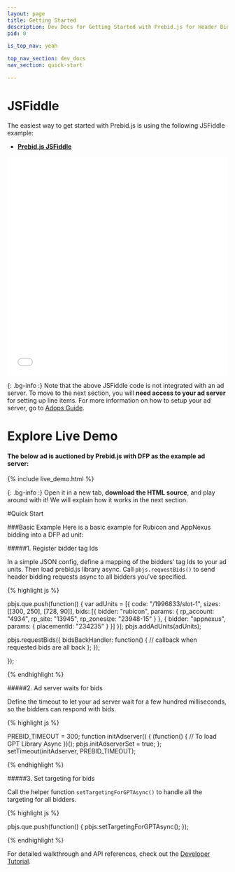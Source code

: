 ```yaml
---
layout: page
title: Getting Started
description: Dev Docs for Getting Started with Prebid.js for Header Bidding
pid: 0

is_top_nav: yeah

top_nav_section: dev_docs
nav_section: quick-start

---
```


<div class="bs-docs-section" markdown="1">

# JSFiddle

The easiest way to get started with Prebid.js is using the following JSFiddle example:

* **[Prebid.js JSFiddle](http://jsfiddle.net/hqhbLdxn/1/)**

<iframe width="100%" height="500" src="//jsfiddle.net/hqhbLdxn/5/embedded/html,result" allowfullscreen="allowfullscreen" frameborder="0"></iframe>

<br>

{: .bg-info :}
Note that the above JSFiddle code is not integrated with an ad server. To move to the next section, you will **need access to your ad server** for setting up line items. For more information on how to setup your ad server, go to [Adops Guide](/adops/before-you-start.html).

<div class="bs-docs-section" markdown="1">

# Explore Live Demo

#### The below ad is auctioned by Prebid.js with DFP as the example ad server:

{% include live_demo.html %}

{: .bg-info :}
Open it in a new tab, **download the HTML source**, and play around with it! We will explain how it works in the next section.

</div>

<div class="bs-docs-section" markdown="1">

#Quick Start

<a name="basic-example">

###Basic Example
Here is a basic example for Rubicon and AppNexus bidding into a DFP ad unit:

#####1. Register bidder tag Ids

In a simple JSON config, define a mapping of the bidders’ tag Ids to your ad units. Then load prebid.js library async. Call `pbjs.requestBids()` to send header bidding requests async to all bidders you've specified.

{% highlight js %}

<script src="prebid.js" async></script>

pbjs.que.push(function() {
  var adUnits = [{
    code: "/1996833/slot-1",
    sizes: [[300, 250], [728, 90]],
    bids: [{
        bidder: "rubicon",
        params: {
            rp_account: "4934",
            rp_site: "13945",
            rp_zonesize: "23948-15"
        }
    }, {
        bidder: "appnexus",
        params: { placementId: "234235" }
    }]
  }];
  pbjs.addAdUnits(adUnits);

  pbjs.requestBids({
    bidsBackHandler: function() {
        // callback when requested bids are all back
    };
  });

});

{% endhighlight %}


#####2. Ad server waits for bids

Define the timeout to let your ad server wait for a few hundred milliseconds, so the bidders can respond with bids.

{% highlight js %}

PREBID_TIMEOUT = 300;
function initAdserver() {
    (function() {
        // To load GPT Library Async
    })();
    pbjs.initAdserverSet = true;
};
setTimeout(initAdserver, PREBID_TIMEOUT);

{% endhighlight %}



#####3. Set targeting for bids

Call the helper function `setTargetingForGPTAsync()` to handle all the targeting for all bidders. 

{% highlight js %}

pbjs.que.push(function() {
  pbjs.setTargetingForGPTAsync();
});

{% endhighlight %}

For detailed walkthrough and API references, check out the [Developer Tutorial](/dev-docs/publisher-tutorial.html).

<br>

